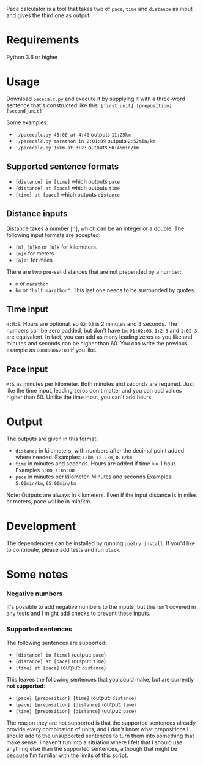 Pace calculator is a tool that takes two of `pace`, `time` and `distance` as input and gives the third one as output.

# Requirements
Python 3.6 or higher 

# Usage

Download `pacecalc.py` and execute it by supplying it with a three-word sentence that's constructed like this: `[first_unit] [preposition] [second_unit]`

Some examples:
- `./pacecalc.py 45:00 at 4:40` outputs `11:25km`
- `./pacecalc.py marathon in 2:01:09` outputs `2:52min/km`
- `./pacecalc.py 15km at 3:23` outputs `50:45min/km`

## Supported sentence formats
- `[distance] in [time]` which outputs `pace`
- `[distance] at [pace]` which outputs `time`
- `[time] at [pace]` which outputs `distance`

## Distance inputs
Distance takes a number [n], which can be an integer or a double. The following input formats are accepted: 
- `[n]`, `[n]km` or `[n]k` for kilometers. 
- `[n]m` for meters
- `[n]mi` for miles

There are two pre-set distances that are not prepended by a number:
- `m` or `marathon` 
- `hm` or `"half marathon"`. This last one needs to be surrounded by quotes.  

## Time input
`H:M:S`. Hours are optional, so `02:03` is 2 minutes and 3 seconds. The numbers can be zero padded, but don't have to: `01:02:03`, `1:2:3` and `1:02:3` are equivalent. 
In fact, you can add as many leading zeros as you like and minutes and seconds can be higher than 60. You can write the previous example as `000000062:03` if you like.

## Pace input
`M:S` as minutes per kilometer. Both minutes and seconds are required. Just like the time input, leading zeros don't matter and you can add values higher than 60. Unlike the time input, you can't add hours. 

# Output
The outputs are given in this format:
- `distance` in kilometers, with numbers after the decimal point added where needed. Examples: `12km`, `12.1km`, `0.12km`
- `time` in minutes and seconds. Hours are added if time >= 1 hour. Examples `5:00`, `1:05:00`
- `pace` in minutes per kilometer. Minutes and seconds Examples: `5:00min/km`, `65:00min/km`

Note: Outputs are always in kilometers. Even if the input distance is in miles or meters, pace will be in min/km.

# Development
The dependencies can be installed by running `poetry install`. 
If you'd like to contribute, please add tests and run `black`.

# Some notes
### Negative numbers
It's possible to add negative numbers to the inputs, but this isn't covered in any tests and I might add checks to prevent these inputs.

### Supported sentences
The following sentences are supported:
- `[distance] in [time]` (output: `pace`)
- `[distance] at [pace]` (output: `time`)
- `[time] at [pace]` (output: `distance`)

This leaves the following sentences that you could make, but are currently **not supported**:
- `[pace] [preposition] [time]` (output: `distance`)
- `[pace] [preposition] [distance]` (output: `time`)
- `[time] [preposition] [distance]` (output: `pace`)

The reason they are not supported is that the supported sentences already provide every combination of units, and I don't know what prepositions I should add to the unsupported sentences to turn them into something that make sense.
I haven't run into a situation where I felt that I should use anything else than the supported sentences, although that might be because I'm familiar with the limits of this script. 
